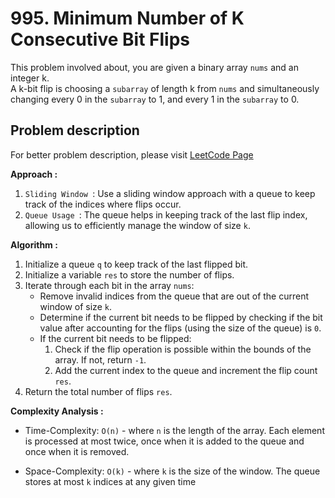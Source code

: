 # 995. Minimum Number of K Consecutive Bit Flips

This problem involved about, you are given a binary array `nums` and an integer k. <br/>
A k-bit flip is choosing a `subarray` of length k from `nums` and simultaneously changing every 0 in the `subarray` to 1, and every 1 in the `subarray` to 0. <br/>

## Problem description

For better problem description, please visit [LeetCode Page](https://leetcode.com/problems/minimum-number-of-k-consecutive-bit-flips/description/)

**Approach :**<br/>

1. `Sliding Window `: Use a sliding window approach with a queue to keep track of the indices where flips occur.
2. `Queue Usage `: The queue helps in keeping track of the last flip index, allowing us to efficiently manage the window of size `k`.

**Algorithm :**<br/>

1. Initialize a queue `q` to keep track of the last flipped bit.
2. Initialize a variable `res` to store the number of flips.
3. Iterate through each bit in the array `nums`:
    - Remove invalid indices from the queue that are out of the current window of size `k`.
    - Determine if the current bit needs to be flipped by checking if the bit value after accounting for the flips (using the size of the queue) is `0`.
    - If the current bit needs to be flipped:
        1. Check if the flip operation is possible within the bounds of the array. If not, return `-1`.
        2. Add the current index to the queue and increment the flip count `res`.
4. Return the total number of flips `res`.

**Complexity Analysis :**<br/>

-   Time-Complexity: `O(n)` - where `n` is the length of the array. Each element is processed at most twice, once when it is added to the queue and once when it is removed.

-   Space-Complexity: `O(k)` - where `k` is the size of the window. The queue stores at most `k` indices at any given time
